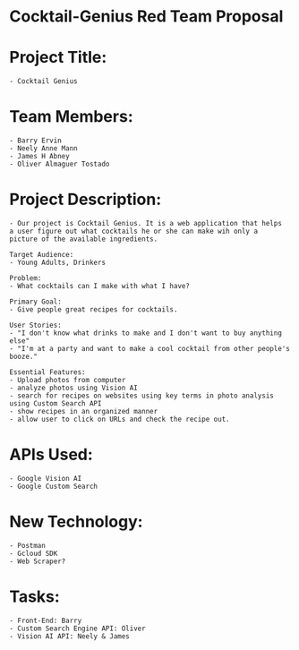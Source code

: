 # Cocktail-Genius Red Team Proposal

# Project Title:
    - Cocktail Genius

# Team Members:
    - Barry Ervin
    - Neely Anne Mann
    - James H Abney
    - Oliver Almaguer Tostado

# Project Description:
    - Our project is Cocktail Genius. It is a web application that helps 
    a user figure out what cocktails he or she can make wih only a
    picture of the available ingredients. 

    Target Audience: 
    - Young Adults, Drinkers

    Problem: 
    - What cocktails can I make with what I have?

    Primary Goal: 
    - Give people great recipes for cocktails.

    User Stories:
    - "I don't know what drinks to make and I don't want to buy anything else"
    - "I'm at a party and want to make a cool cocktail from other people's booze."

    Essential Features:
    - Upload photos from computer
    - analyze photos using Vision AI
    - search for recipes on websites using key terms in photo analysis using Custom Search API
    - show recipes in an organized manner
    - allow user to click on URLs and check the recipe out.

# APIs Used:
    - Google Vision AI
    - Google Custom Search

# New Technology:
    - Postman
    - Gcloud SDK
    - Web Scraper?

# Tasks:
    - Front-End: Barry 
    - Custom Search Engine API: Oliver
    - Vision AI API: Neely & James

